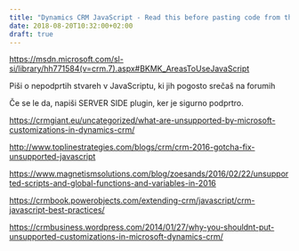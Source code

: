 ```yaml
---
title: "Dynamics CRM JavaScript - Read this before pasting code from the web"
date: 2018-08-20T10:32:00+02:00
draft: true
---
```


https://msdn.microsoft.com/sl-si/library/hh771584(v=crm.7).aspx#BKMK_AreasToUseJavaScript

Piši o nepodprtih stvareh v JavaScriptu, ki jih pogosto srečaš na forumih



Če se le da, napiši SERVER SIDE plugin, ker je sigurno podprtro.



https://crmgiant.eu/uncategorized/what-are-unsupported-by-microsoft-customizations-in-dynamics-crm/



http://www.toplinestrategies.com/blogs/crm/crm-2016-gotcha-fix-unsupported-javascript



https://www.magnetismsolutions.com/blog/zoesands/2016/02/22/unsupported-scripts-and-global-functions-and-variables-in-2016



https://crmbook.powerobjects.com/extending-crm/javascript/crm-javascript-best-practices/



https://crmbusiness.wordpress.com/2014/01/27/why-you-shouldnt-put-unsupported-customizations-in-microsoft-dynamics-crm/